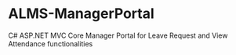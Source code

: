 # ALMS-ManagerPortal
 C# ASP.NET MVC Core Manager Portal for Leave Request and View Attendance functionalities
